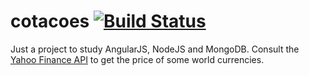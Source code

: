 # cotacoes  [![Build Status](https://travis-ci.org/feliperrego/cotacoes.svg?branch=master)](https://travis-ci.org/feliperrego/cotacoes)
Just a project to study AngularJS, NodeJS and MongoDB.
Consult the [Yahoo Finance API](http://finance.yahoo.com/ "Yahoo Finance") to get the price of some world currencies.
